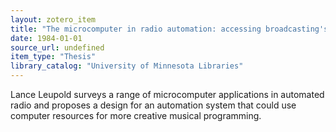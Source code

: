 ```yaml
---
layout: zotero_item
title: "The microcomputer in radio automation: accessing broadcasting's state of the art"
date: 1984-01-01
source_url: undefined
item_type: "Thesis"
library_catalog: "University of Minnesota Libraries"
---
```


<span class="Z3988" title="url_ver=Z39.88-2004&amp;ctx_ver=Z39.88-2004&amp;rfr_id=info%3Asid%2Fzotero.org%3A2&amp;rft_val_fmt=info%3Aofi%2Ffmt%3Akev%3Amtx%3Adissertation&amp;rft.title=The%20microcomputer%20in%20radio%20automation%3A%20accessing%20broadcasting&apos;s%20state%20of%20the%20art&amp;rft.aufirst=Lance%20Edward&amp;rft.aulast=Leupold&amp;rft.au=Lance%20Edward%20Leupold&amp;rft.date=1984&amp;rft.tpages=143&amp;rft.language=eng">
Lance Leupold surveys a range of microcomputer applications in automated radio and proposes a design for an automation system that could use computer resources for more creative musical programming.
</span>
